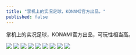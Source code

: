 ```yaml
---
title: "掌机上的实况足球，KONAMI官方出品，"
published: false
---
```

掌机上的实况足球，KONAMI官方出品，可玩性相当高。

![](./1.jpg)
![](./2.jpg)
![](./3.jpg)
![](./4.jpg)
![](./5.jpg)
![](./6.jpg)
![](./7.jpg)
![](./8.jpg)
![](./9.jpg)
